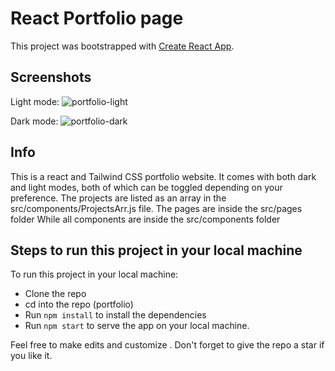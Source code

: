 # React Portfolio page

This project was bootstrapped with [Create React App](https://github.com/facebook/create-react-app).

## Screenshots

Light mode:
![portfolio-light](https://user-images.githubusercontent.com/43953425/159141623-5fcce751-b5c4-401b-979d-2e42c541b177.PNG)


Dark mode:
![portfolio-dark](https://user-images.githubusercontent.com/43953425/159141624-b122104b-3215-44d5-9127-0c96ba33cbd9.PNG)
## Info
This is a react and Tailwind CSS portfolio website.
It comes with both dark and light modes, both of which can be toggled depending on your preference.
The projects are listed as an array in the src/components/ProjectsArr.js file.
The pages are inside the src/pages folder
While all components are inside the src/components folder

## Steps to run this project in your local machine
To run this project in your local machine:

- Clone the repo
- cd into the repo (portfolio)
- Run ```npm install``` to install the dependencies
- Run ```npm start``` to serve the app on your local machine.

Feel free to make edits and customize 
. 
Don't forget to give the repo a star if you like it.
